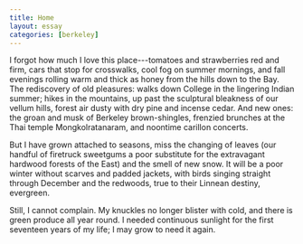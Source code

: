 ```yaml
---
title: Home
layout: essay
categories: [berkeley]
---
```


I forgot how much I love this place---tomatoes and strawberries red and firm,
cars that stop for crosswalks, cool fog on summer mornings, and fall evenings
rolling warm and thick as honey from the hills down to the Bay. The rediscovery
of old pleasures: walks down College in the lingering Indian summer; hikes in
the mountains, up past the sculptural bleakness of our vellum hills, forest air
dusty with dry pine and incense cedar. And new ones: the groan and musk of
Berkeley brown-shingles, frenzied brunches at the Thai temple Mongkolratanaram,
and noontime carillon concerts.

But I have grown attached to seasons, miss the changing of leaves (our handful
of firetruck sweetgums a poor substitute for the extravagant hardwood forests of
the East) and the smell of new snow. It will be a poor winter without scarves
and padded jackets, with birds singing straight through December and the
redwoods, true to their Linnean destiny, evergreen.

Still, I cannot complain. My knuckles no longer blister with cold, and there is
green produce all year round. I needed continuous sunlight for the first
seventeen years of my life; I may grow to need it again.
